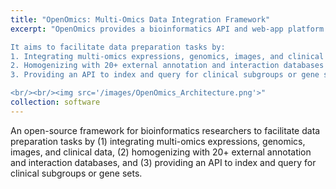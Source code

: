 ```yaml
---
title: "OpenOmics: Multi-Omics Data Integration Framework"
excerpt: "OpenOmics provides a bioinformatics API and web-app platform integrate and visualize the multiomics and clinical data.

It aims to facilitate data preparation tasks by: 
1. Integrating multi-omics expressions, genomics, images, and clinical data.
2. Homogenizing with 20+ external annotation and interaction databases
3. Providing an API to index and query for clinical subgroups or gene sets.

<br/><br/><img src='/images/OpenOmics_Architecture.png'>"
collection: software
---
```


An open-source framework for bioinformatics researchers to facilitate data preparation tasks by (1) integrating multi-omics expressions, genomics, images, and clinical data, (2) homogenizing with 20+ external annotation and interaction databases, and (3) providing an API to index and query for clinical subgroups or gene sets. 
